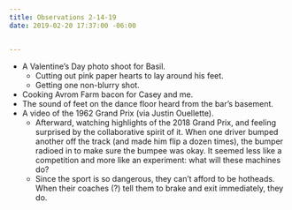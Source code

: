 ```yaml
---
title: Observations 2-14-19
date: 2019-02-20 17:37:00 -06:00


---
```


- A Valentine’s Day photo shoot for Basil.
	- Cutting out pink paper hearts to lay around his feet.
	- Getting one non-blurry shot.
- Cooking Avrom Farm bacon for Casey and me.
- The sound of feet on the dance floor heard from the bar’s basement.
- A video of the 1962 Grand Prix (via Justin Ouellette).
	- Afterward, watching highlights of the 2018 Grand Prix, and feeling surprised by the collaborative spirit of it. When one driver bumped another off the track (and made him flip a dozen times), the bumper radioed in to make sure the bumpee was okay. It seemed less like a competition and more like an experiment: what will these machines do?
	- Since the sport is so dangerous, they can’t afford to be hotheads. When their coaches (?) tell them to brake and exit immediately, they do.